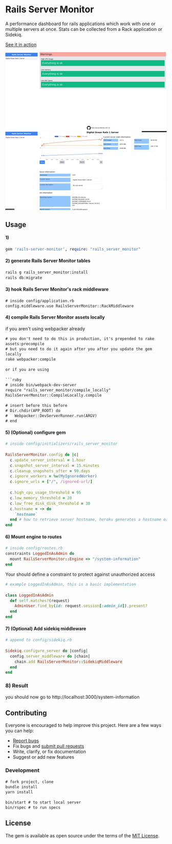 # Rails Server Monitor
A performance dashboard for rails applications which work with one or multiple servers at once.
Stats can be collected from a Rack application or Sidekiq.

[See it in action](https://rails-sever-monitor.herokuapp.com)

![demo](https://github.com/personal-social-media/rails-server-monitor/raw/master/resources/screenshot-dashboard.jpg)
![demo](https://github.com/personal-social-media/rails-server-monitor/raw/master/resources/screenshot1.jpg)

## Usage
#### 1)
```ruby
gem 'rails-server-monitor', require: "rails_server_monitor"
```

#### 2) generate Rails Server Monitor tables
```bash
rails g rails_server_monitor:install
rails db:migrate
```

#### 3) hook Rails Server Monitor's rack middleware
```shell
# inside config/application.rb
config.middleware.use RailsServerMonitor::RackMiddleware
```

#### 4) compile Rails Server Monitor assets locally
if you aren't using webpacker already
```shell
# you don't need to do this in production, it's prepended to rake assets:precompile
# but you need to do it again after you after you update the gem locally
rake webpacker:compile 

or if you are using

```ruby
# inside bin/webpack-dev-server
require "rails_server_monitor/compile_locally"
RailsServerMonitor::CompileLocally.compile 

# insert before this before
# Dir.chdir(APP_ROOT) do
#   Webpacker::DevServerRunner.run(ARGV)
# end
```

#### 5) (Optional) configure gem

```ruby
# inside config/initializers/rails_server_monitor

RailsServerMonitor.config do |c|
  c.update_server_interval = 1.hour 
  c.snapshot_server_interval = 15.minutes
  c.cleanup_snapshots_after = 90.days
  c.ignore_workers = %w(MyIgnoredWorker)
  c.ignore_urls = ["/", /ignored-url/]
  
  c.high_cpu_usage_threshold = 95
  c.low_memory_threshold = 20
  c.low_free_disk_disk_threshold = 30
  c.hostname = -> do
    `hostname`
  end # how to retrieve server hostname, heroku generates a hostname each time your app reboots
end
```

#### 6) Mount engine to routes

```ruby
# inside config/routes.rb
constraints LoggedInAsAdmin do
  mount RailsServerMonitor::Engine => "/system-information"
end
```

Your should define a constraint to protect against unauthorized access

```ruby
# example LoggedInAsAdmin, this is a basic implementation

class LoggedInAsAdmin
  def self.matches?(request)
    AdminUser.find_by(id: request.session[:admin_id]).present?
  end
end


```

#### 7) (Optional) Add sidekiq middleware

```ruby
# append to config/sidekiq.rb

Sidekiq.configure_server do |config|
  config.server_middleware do |chain|
    chain.add RailsServerMonitor::SidekiqMiddleware
  end
end
```

### 8) Result

you should now go to http://localhost:3000/system-information

## Contributing

Everyone is encouraged to help improve this project. Here are a few ways you can help:

- [Report bugs](https://github.com/personal-social-media/rails-server-monitor/issues)
- Fix bugs and [submit pull requests](https://github.com/personal-social-media/rails-server-monitor/pulls)
- Write, clarify, or fix documentation
- Suggest or add new features

### Development

```shell
# fork project, clone
bundle install
yarn install

bin/start # to start local server
bin/rspec # to run specs
```

## License
The gem is available as open source under the terms of the [MIT License](https://opensource.org/licenses/MIT).